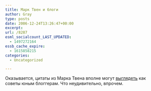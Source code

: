 ```yaml
---
title: Марк Твен и блоги
author: Gray
type: posts
date: 2006-12-24T13:26:47+00:00
excerpt:
url: /8287
esml_socialcount_LAST_UPDATED:
  - 1497272164
essb_cache_expire:
  - 1615858215
categories:
  - Uncategorized

---
```








Оказывается, цитаты из Марка Твена вполне могут <a href="http://www.copyblogger.com/the-mark-twain-guide-to-better-blogging/" target="_blank">выглядеть</a> как советы юным блоггерам. Что неудивительно, впрочем.